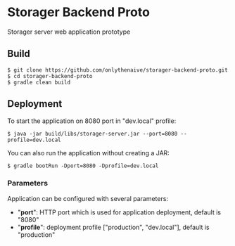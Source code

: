 # Storager Backend Proto
Storager server web application prototype

## Build
```
$ git clone https://github.com/onlythenaive/storager-backend-proto.git
$ cd storager-backend-proto
$ gradle clean build
```

## Deployment
To start the application on 8080 port in "dev.local" profile:
```
$ java -jar build/libs/storager-server.jar --port=8080 --profile=dev.local
```
You can also run the application without creating a JAR:
```
$ gradle bootRun -Dport=8080 -Dprofile=dev.local
```

### Parameters
Application can be configured with several parameters:
* "**port**": HTTP port which is used for application deployment, default is "8080"
* "**profile**": deployment profile ["production", "dev.local"], default is "production"
